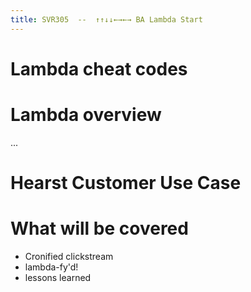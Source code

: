 ```yaml
---
title: SVR305  --  ↑↑↓↓←→←→ BA Lambda Start
---
```


# Lambda cheat codes

# Lambda overview

...

# Hearst Customer Use Case

# What will be covered

- Cronified clickstream
- lambda-fy'd!
- lessons learned
